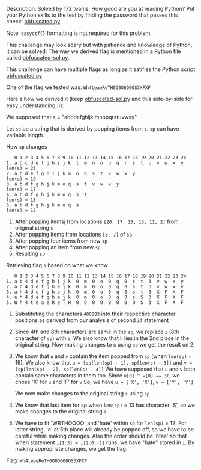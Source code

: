 Description: Solved by 172 teams.
How good are you at reading Python? Put your Python skills to the test by finding the password that passes this check: [obfuscated.py](https://www.easyctf.com/static/problems/obfuscated/obfuscated.py)

Note: `easyctf{}` formatting is not required for this problem.

This challenge may look scary but with patience and knowledge of Python, it can be solved.
The way we derived flag is mentioned in a Python file called [obfuscated-sol.py](./obfuscated-sol.py).

This challenge can have multiple flags as long as it satifies the Python script [obfuscated.py](./obfuscated.py)

One of the flag we tested was:
`Wh4teaeReTH0O0O0O0OS3XFXF`

Here's how we derived it (keep [obfuscated-sol.py](./obfuscated-sol.py) and this side-by-side for easy understanding :)):

We supposed that s = "abcdefghijklmnopqrstuvwxy"

Let `sp` be a string that is derived by popping items from `s`. `sp` can have
variable length.

How `sp` changes
```
   0 1 2 3 4 5 6 7 8 9 10 11 12 13 14 15 16 17 18 19 20 21 22 23 24
1. a b c d e f g h i j k  l  m  n  o  p  q  r  s  t  u  v  w  x  y  len(s) = 25
2. a b d e f g h i j k m  o  q  s  t  v  w  x  y                    len(s) = 19
3. a b d f g h j k m o q  s  t  v  w  x  y                          len(s) = 17
4. a b d f g h j k m o q  s  t                                      len(s) = 13
5. a b d f g h j k m o q  s                                         len(s) = 12
```

1. After popping itemsj from locations `[20, 17, 15, 13, 11, 2]` from original string `s`
2. After popping items from locations `[3, 7]` of `sp`
3. After popping four items from new `sp`
4. After popping an item from new `sp`
5. Resulting `sp`

Retrieving flag `s` based on what we know
```
   0 1 2 3 4 5 6 7 8 9 10 11 12 13 14 15 16 17 18 19 20 21 22 23 24
1. a b 4 d e f g h i j k  0  m  0  o  0  q  0  s  t  3  v  w  x  y  
2. a h 4 d e f g h e j k  0  m  0  o  0  q  0  s  t  3  v  w  x  y
3. a h 4 d e f g h e j k  0  m  0  o  0  q  0  s  t  3  X  F  X  F
4. a h 4 d e f g h e j k  0  m  0  o  0  q  0  s  S  3  X  F  X  F
5. W h 4 t e a e R e T H  0  O  0  O  0  O  0  O  S  3  X  F  X  F 
```

1. Substituting the characters `400003` into their respective character positions as derived from our analysis of second `if` statement 
2. Since 4th and 8th characters are same in the `sp`, we replace `i` (8th character of `sp`) with `e`. We also know that `h` lies in the 2nd place in the original string. Now making changes to s using `sp` we get the result on 2.
3. We know that `u` and `v` contain the item popped from `sp` (when `len(sp)` = 19).  We also know that
   `u = [sp[len(sp) - 1], sp[len(s) - 3]]` and
   `v = [sp[len(sp) - 2], sp[len(s) - 4]]`
   We have supposed that `u` and `v` both contain same characters in them too.  Since `u[0] ^ v[0] == 30`, we chose 'X' for `u` and 'F' for `v` So, we have
   `u = ['X', 'X']`, `v = ['Y', 'Y']`

   We now make changes to the original string `s` using `sp`
4. We know that last item for sp when `len(sp)` = 13 has character 'S', so we make changes to the original string `s`.
5. We have to fit 'WRTHOOOO' and 'hate' within `sp` for `len(sp)` = 12. For latter string, 'e' at 5th place will already be popped off, so we have to be careful while making changes. Also the order should be 'htae' so that when statement `i[1:3] = i[2:0:-1]` runs, we have "hate" stored in `i`.
   By making appropriate changes, we get the flag.

Flag: `Wh4teaeReTH0O0O0O0OS3XFXF`
